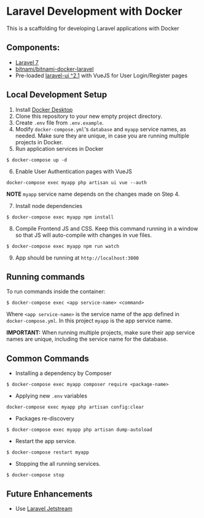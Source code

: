 # Laravel Development with Docker

This is a scaffolding for developing Laravel applications with Docker

## Components:
- [Laravel 7](https://laravel.com/docs)
- [bitnami/bitnami-docker-laravel](https://github.com/bitnami/bitnami-docker-laravel)
- Pre-loaded [laravel-ui ^2.1](https://github.com/laravel/ui) with VueJS for User Login/Register pages


## Local Development Setup
1. Install [Docker Desktop](https://docs.docker.com/desktop/)
2. Clone this repository to your new empty project directory.
3. Create `.env` file from `.env.example`.
4. Modify `docker-compose.yml`'s `database` and `myapp` service names, as needed. Make sure they are unique, in case you are running multiple projects in Docker.
5. Run application services in Docker
```
$ docker-compose up -d
```
6. Enable User Authentication pages with VueJS
```
docker-compose exec myapp php artisan ui vue --auth
```
**NOTE** `myapp` service name depends on the changes made on Step 4.

7. Install node dependencies
```
$ docker-compose exec myapp npm install
```
8. Compile Frontend JS and CSS. Keep this command running in a window so that JS will auto-compile with changes in vue files.
```
$ docker-compose exec myapp npm run watch
```
9. App should be running at `http://localhost:3000`

## Running commands 
To run commands inside the container:
```
$ docker-compose exec <app service-name> <command>
```
Where `<app service-name>` is the service name of the app defined in `docker-compose.yml`. In this project `myapp` is the app service name.

**IMPORTANT:** When running multiple projects, make sure their app service names are unique, including the service name for the database.

## Common Commands
- Installing a dependency by Composer
```
$ docker-compose exec myapp composer require <package-name>
```
- Applying new `.env` variables
```
docker-compose exec myapp php artisan config:clear
```
- Packages re-discovery
```
$ docker-compose exec myapp php artisan dump-autoload
```
- Restart the app service.
```
$ docker-compose restart myapp
```
- Stopping the all running services.
```
$ docker-compose stop
```


## Future Enhancements
- Use [Laravel Jetstream](https://github.com/laravel/jetstream)
